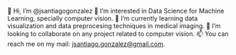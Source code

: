 👋 Hi, I’m @jsantiagogonzalez
👀 I’m interested in Data Science for Machine Learning, specially computer vision.
🌱 I’m currently learning data visualization and data preprocesing techniques in medical imaging.
💞️ I’m looking to collaborate on any project related to computer vision.
📫 You can reach me on my mail: jsantiago.gonzalez@gmail.com.

